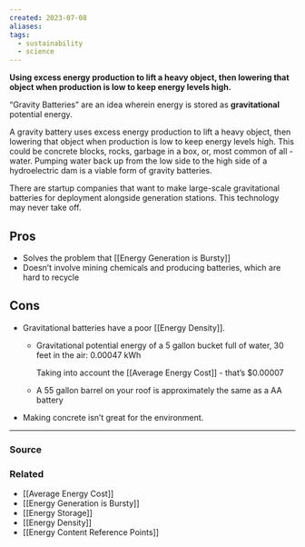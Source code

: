 ```yaml
---
created: 2023-07-08
aliases: 
tags:
  - sustainability
  - science
---
```

**Using excess energy production to lift a heavy object, then lowering that object when production is low to keep energy levels high.**

“Gravity Batteries” are an idea wherein energy is stored as **gravitational** potential energy. 

A gravity battery uses excess energy production to lift a heavy object, then lowering that object when production is low to keep energy levels high. This could be concrete blocks, rocks, garbage in a box, or, most common of all - water. Pumping water back up from the low side to the high side of a hydroelectric dam is a viable form of gravity batteries.

There are startup companies that want to make large-scale gravitational batteries for deployment alongside generation stations. This technology may never take off.

## Pros

- Solves the problem that [[Energy Generation is Bursty]]
- Doesn’t involve mining chemicals and producing batteries, which are hard to recycle

## Cons

- Gravitational batteries have a poor [[Energy Density]].
    - Gravitational potential energy of a 5 gallon bucket full of water, 30 feet in the air: 
    0.00047 kWh
        
        Taking into account the [[Average Energy Cost]] - that’s $0.00007
        
    - A 55 gallon barrel on your roof is approximately the same as a AA battery
- Making concrete isn’t great for the environment.

****
### Source

### Related
- [[Average Energy Cost]] 
- [[Energy Generation is Bursty]] 
- [[Energy Storage]] 
- [[Energy Density]] 
- [[Energy Content Reference Points]]
